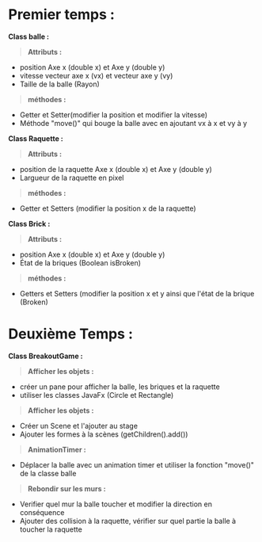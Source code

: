 # Premier temps :

**Class balle :**
  
> **Attributs :**
- position Axe x (double x) et Axe y (double y)
- vitesse vecteur axe x (vx) et vecteur axe y (vy)
- Taille de la balle (Rayon)
    
> **méthodes :**
- Getter et Setter(modifier la position et modifier la vitesse)
- Méthode "move()" qui bouge la balle avec en ajoutant vx à x et vy à y


**Class Raquette :**
  
> **Attributs :**
- position de la raquette Axe x (double x) et Axe y (double y)
- Largueur de la raquette en pixel

> **méthodes :**
- Getter et Setters (modifier la position x de la raquette)


**Class Brick :**
  
> **Attributs :**
- position Axe x (double x) et Axe y (double y)
- État de la briques (Boolean isBroken)

> **méthodes :**
- Getters et Setters (modifier la position x et y ainsi que l'état de la brique (Broken)


# Deuxième Temps :

**Class BreakoutGame :**
  
> **Afficher les objets :**
- créer un pane pour afficher la balle, les briques et la raquette
- utiliser les classes JavaFx (Circle et Rectangle)

> **Afficher les objets :**
- Créer un Scene et l'ajouter au stage
- Ajouter les formes à la scènes (getChildren().add())

> **AnimationTimer :**
- Déplacer la balle avec un animation timer et utiliser la fonction "move()" de la classe balle

> **Rebondir sur les murs :**
- Verifier quel mur la balle toucher et modifier la direction en conséquence
- Ajouter des collision à la raquette, vérifier sur quel partie la balle à toucher la raquette
